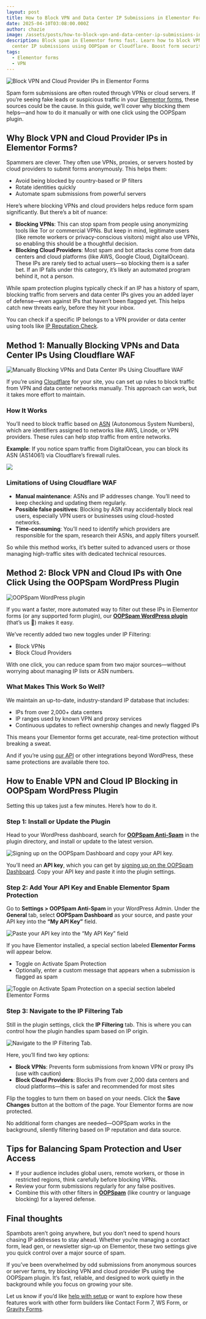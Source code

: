 ```yaml
---
layout: post
title: How to Block VPN and Data Center IP Submissions in Elementor Forms
date: 2025-04-10T03:08:00.000Z
author: chazie
image: /assets/posts/how-to-block-vpn-and-data-center-ip-submissions-in-elementor-forms.jpg
description: Block spam in Elementor forms fast. Learn how to block VPN and data
  center IP submissions using OOPSpam or Cloudflare. Boost form security easily.
tags:
  - Elementor forms
  - VPN
---
```

![Block VPN and Cloud Provider IPs in Elementor Forms](/blog/assets/posts/elementor-contact-form-design.png "Elementor forms")

Spam form submissions are often routed through VPNs or cloud servers. If you’re seeing fake leads or suspicious traffic in your [Elementor forms](https://elementor.com/pages/form-builder/), these sources could be the cause. In this guide, we’ll cover why blocking them helps—and how to do it manually or with one click using the OOPSpam plugin.

## **Why Block VPN and Cloud Provider IPs in Elementor Forms?**

Spammers are clever. They often use VPNs, proxies, or servers hosted by cloud providers to submit forms anonymously. This helps them:

* Avoid being blocked by country-based or IP filters
* Rotate identities quickly
* Automate spam submissions from powerful servers

Here’s where blocking VPNs and cloud providers helps reduce form spam significantly. But there’s a bit of nuance:

* **Blocking VPNs**: This can stop spam from people using anonymizing tools like Tor or commercial VPNs. But keep in mind, legitimate users (like remote workers or privacy-conscious visitors) might also use VPNs, so enabling this should be a thoughtful decision.
* **Blocking Cloud Providers**: Most spam and bot attacks come from data centers and cloud platforms (like AWS, Google Cloud, DigitalOcean). These IPs are rarely tied to actual users—so blocking them is a safer bet. If an IP falls under this category, it’s likely an automated program behind it, not a person.

While spam protection plugins typically check if an IP has a history of spam, blocking traffic from servers and data center IPs gives you an added layer of defense—even against IPs that haven’t been flagged yet. This helps catch new threats early, before they hit your inbox.

You can check if a specific IP belongs to a VPN provider or data center using tools like [IP Reputation Check](https://ipreputationcheck.com/).

## **Method 1: Manually Blocking VPNs and Data Center IPs Using Cloudflare WAF**

![Manually Blocking VPNs and Data Center IPs Using Cloudflare WAF](/blog/assets/posts/cloud-based-waf-security-web-application-firewall-cloudflare.png "Cloudflare WAF")

If you’re using [Cloudflare](https://www.cloudflare.com/) for your site, you can set up rules to block traffic from VPN and data center networks manually. This approach can work, but it takes more effort to maintain.

### **How It Works**

You’ll need to block traffic based on [ASN](https://en.wikipedia.org/wiki/Autonomous_system_(Internet)) (Autonomous System Numbers), which are identifiers assigned to networks like AWS, Linode, or VPN providers. These rules can help stop traffic from entire networks.

**Example**: If you notice spam traffic from DigitalOcean, you can block its ASN (AS14061) via Cloudflare’s firewall rules.

![](/blog/assets/posts/cloudflare_was_asn.png)

### **Limitations of Using Cloudflare WAF**

* **Manual maintenance**: ASNs and IP addresses change. You’ll need to keep checking and updating them regularly.
* **Possible false positives**: Blocking by ASN may accidentally block real users, especially VPN users or businesses using cloud-hosted networks.
* **Time-consuming**: You’ll need to identify which providers are responsible for the spam, research their ASNs, and apply filters yourself.

So while this method works, it’s better suited to advanced users or those managing high-traffic sites with dedicated technical resources.

## **Method 2: Block VPN and Cloud IPs with One Click Using the OOPSpam WordPress Plugin**

![OOPSpam WordPress plugin](/blog/assets/posts/oopspam-anti-spam-overview.png "OOPSpam WordPress plugin")

If you want a faster, more automated way to filter out these IPs in Elementor forms (or any supported form plugin), our **[OOPSpam WordPress plugin](https://wordpress.org/plugins/oopspam-anti-spam/)** (that’s us 👋) makes it easy.

We’ve recently added two new toggles under IP Filtering:

* Block VPNs
* Block Cloud Providers

With one click, you can reduce spam from two major sources—without worrying about managing IP lists or ASN numbers.

### **What Makes This Work So Well?**

We maintain an up-to-date, industry-standard IP database that includes:

* IPs from over 2,000+ data centers
* IP ranges used by known VPN and proxy services
* Continuous updates to reflect ownership changes and newly flagged IPs

This means your Elementor forms get accurate, real-time protection without breaking a sweat.

And if you’re using [our API](https://www.oopspam.com/docs/#introduction) or other integrations beyond WordPress, these same protections are available there too.

## **How to Enable VPN and Cloud IP Blocking in OOPSpam WordPress Plugin**

Setting this up takes just a few minutes. Here’s how to do it.

### **Step 1: Install or Update the Plugin**

Head to your WordPress dashboard, search for **[OOPSpam Anti-Spam](https://www.oopspam.com/wordpress)** in the plugin directory, and install or update to the latest version.

![Signing up on the OOPSpam Dashboard and copy your API key.](/blog/assets/posts/oopspam-dashboard-api.png " OOPSpam Dashboard")

You’ll need an **API key**, which you can get by [signing up on the OOPSpam Dashboard](https://app.oopspam.com/Identity/Account/Login). Copy your API key and paste it into the plugin settings.

### **Step 2: Add Your API Key and Enable Elementor Spam Protection**

Go to **Settings > OOPSpam Anti-Spam** in your WordPress Admin. Under the **General** tab, select **OOPSpam Dashboard** as your source, and paste your API key into the **“My API Key”** field.

![Paste your API key into the “My API Key” field](/blog/assets/posts/my-api-key-field.png "Add Your API Key")

If you have Elementor installed, a special section labeled **Elementor Forms** will appear below.

* Toggle on Activate Spam Protection
* Optionally, enter a custom message that appears when a submission is flagged as spam

![Toggle on Activate Spam Protection on a special section labeled Elementor Forms](/blog/assets/posts/elementor-forms-spam-protection.png "Elementor Forms")

### **Step 3: Navigate to the IP Filtering Tab**

Still in the plugin settings, click the **IP Filtering** tab. This is where you can control how the plugin handles spam based on IP origin.

![Navigate to the IP Filtering Tab.](/blog/assets/posts/ip-filtering-tab-block-vpn.png "IP Filtering Tab")

Here, you’ll find two key options:

* **Block VPNs**: Prevents form submissions from known VPN or proxy IPs (use with caution)
* **Block Cloud Providers**: Blocks IPs from over 2,000 data centers and cloud platforms—this is safer and recommended for most sites

Flip the toggles to turn them on based on your needs. Click the **Save Changes** button at the bottom of the page. Your Elementor forms are now protected.

No additional form changes are needed—OOPSpam works in the background, silently filtering based on IP reputation and data source.

## **Tips for Balancing Spam Protection and User Access**

* If your audience includes global users, remote workers, or those in restricted regions, think carefully before blocking VPNs.
* Review your form submissions regularly for any false positives.
* Combine this with other filters in **[OOPSpam](https://www.oopspam.com/)** (like country or language blocking) for a layered defense.

## **Final thoughts**

Spambots aren’t going anywhere, but you don’t need to spend hours chasing IP addresses to stay ahead. Whether you’re managing a contact form, lead gen, or newsletter sign-up on Elementor, these two settings give you quick control over a major source of spam.

If you’ve been overwhelmed by odd submissions from anonymous sources or server farms, try blocking VPN and cloud provider IPs using the OOPSpam plugin. It’s fast, reliable, and designed to work quietly in the background while you focus on growing your site.

Let us know if you’d like [help with setup](https://www.oopspam.com/#contact) or want to explore how these features work with other form builders like Contact Form 7, WS Form, or [Gravity Forms](https://www.oopspam.com/blog/how-to-block-vpn-and-data-center-ip-submissions-in-gravity-forms).
